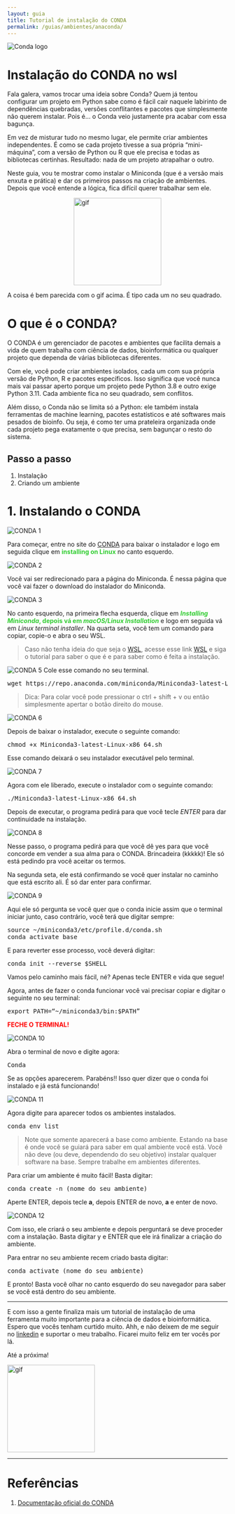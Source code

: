 ```yaml
---
layout: guia
title: Tutorial de instalação do CONDA
permalink: /guias/ambientes/anaconda/
---
```


![Conda logo](/assets/img/conda/conda_logo.png)

# Instalação do CONDA no wsl
Fala galera, vamos trocar uma ideia sobre Conda?
Quem já tentou configurar um projeto em Python sabe como é fácil cair naquele labirinto de dependências quebradas, versões conflitantes e pacotes que simplesmente não querem instalar. Pois é… o Conda veio justamente pra acabar com essa bagunça.

Em vez de misturar tudo no mesmo lugar, ele permite criar ambientes independentes. É como se cada projeto tivesse a sua própria “mini-máquina”, com a versão de Python ou R que ele precisa e todas as bibliotecas certinhas. Resultado: nada de um projeto atrapalhar o outro.

Neste guia, vou te mostrar como instalar o Miniconda (que é a versão mais enxuta e prática) e dar os primeiros passos na criação de ambientes. Depois que você entende a lógica, fica difícil querer trabalhar sem ele.

<img src="https://media3.giphy.com/media/v1.Y2lkPTc5MGI3NjExZHNiNmViZ2E0a3ZvM3A5ODZ6OXE2aWhma2xxNTB1Yzk5ZW0yeG4yYyZlcD12MV9pbnRlcm5hbF9naWZfYnlfaWQmY3Q9Zw/gLcsVIjtz907b1ngeQ/giphy.gif" alt="gif" width="200" style="display:block; margin:auto;">

A coisa é bem parecida com o gif acima. É tipo cada um no seu quadrado.

# O que é o CONDA?
O CONDA é um gerenciador de pacotes e ambientes que facilita demais a vida de quem trabalha com ciência de dados, bioinformática ou qualquer projeto que dependa de várias bibliotecas diferentes.

Com ele, você pode criar ambientes isolados, cada um com sua própria versão de Python, R e pacotes específicos. Isso significa que você nunca mais vai passar aperto porque um projeto pede Python 3.8 e outro exige Python 3.11. Cada ambiente fica no seu quadrado, sem conflitos.

Além disso, o Conda não se limita só a Python: ele também instala ferramentas de machine learning, pacotes estatísticos e até softwares mais pesados de bioinfo. Ou seja, é como ter uma prateleira organizada onde cada projeto pega exatamente o que precisa, sem bagunçar o resto do sistema.

## Passo a passo
1. Instalação
2. Criando um ambiente


# 1. Instalando o CONDA

![CONDA 1](/assets/img/conda/conda_1.png)

Para começar, entre no site do 
<a href="https://docs.conda.io/projects/conda/en/latest/user-guide/install/index.html" target="_blank">CONDA</a> 
para baixar o instalador e logo em seguida clique em 
<span style="color:#32CD32; font-weight:bold;">installing on Linux</span> no canto esquerdo.


![CONDA 2](/assets/img/conda/conda_2.png)

Você vai ser redirecionado para a página do Miniconda. É nessa página que você vai fazer o download do instalador do Miniconda.

![CONDA 3](/assets/img/conda/conda_3.png)

No canto esquerdo, na primeira flecha esquerda, clique em <span style="color:#32CD32; font-weight:bold;">*Installing Miniconda*, depois vá em *macOS/Linux Installation*</span> e logo em seguida vá em *Linux terminal installer*. Na quarta seta, você tem um comando para copiar, copie-o e abra o seu WSL.

> Caso não tenha ideia do que seja o <a href="/guias/plataforma/wsl" target="_blank">WSL</a>, acesse esse link <a href="/guias/plataforma/wsl" target="_blank">WSL</a> e siga o tutorial para saber o que é e para saber como é feita a instalação.

![CONDA 5](/assets/img/conda/conda_5.png)
Cole esse comando no seu terminal.

<pre>wget https://repo.anaconda.com/miniconda/Miniconda3-latest-Linux-x86_64.sh</pre>

> Dica: Para colar você pode pressionar o ctrl + shift + v ou então simplesmente apertar o botão direito do mouse.

![CONDA 6](/assets/img/conda/conda_6.png)

Depois de baixar o instalador, execute o seguinte comando:

<pre>chmod +x Miniconda3-latest-Linux-x86_64.sh</pre>

Esse comando deixará o seu instalador executável pelo terminal.

![CONDA 7](/assets/img/conda/conda_7.png)

Agora com ele liberado, execute o instalador com o seguinte comando:
<pre>./Miniconda3-latest-Linux-x86_64.sh</pre>
Depois de executar, o programa pedirá para que você tecle *ENTER* para dar continuidade na instalação.

![CONDA 8](/assets/img/conda/conda_8.png)

Nesse passo, o programa pedirá para que você dê yes para que você concorde em vender a sua alma para o CONDA. Brincadeira (kkkkk)! Ele só está pedindo pra você aceitar os termos.

Na segunda seta, ele está confirmando se você quer instalar no caminho que está escrito ali. É só dar enter para confirmar.

![CONDA 9](/assets/img/conda/conda_9.png)

Aqui ele só pergunta se você quer que o conda inicie assim que o terminal iniciar junto, caso contrário, você terá que digitar sempre:

<pre>source ~/miniconda3/etc/profile.d/conda.sh
conda activate base</pre>

E para reverter esse processo, você deverá digitar:

<pre>conda init --reverse $SHELL</pre>

Vamos pelo caminho mais fácil, né? Apenas tecle ENTER e vida que segue!

Agora, antes de fazer o conda funcionar você vai precisar copiar e digitar o seguinte no seu terminal:

<pre>export PATH=“~/miniconda3/bin:$PATH”</pre>

<span style="color:red">**FECHE O TERMINAL!**</span>

![CONDA 10](/assets/img/conda/conda_10.png)

Abra o terminal de novo e digite agora:
<pre>Conda</pre>
Se as opções aparecerem. Parabéns!! Isso quer dizer que o conda foi instalado e já está funcionando!

![CONDA 11](/assets/img/conda/conda_11.png)

Agora digite para aparecer todos os ambientes instalados.
<pre>conda env list</pre>

> Note que somente aparecerá a base como ambiente. Estando na base é onde você se guiará para saber em qual ambiente você está. Você não deve (ou deve, dependendo do seu objetivo) instalar qualquer software na base. Sempre trabalhe em ambientes diferentes.

Para criar um ambiente é muito fácil! Basta digitar:

<pre>conda create -n (nome_do_seu_ambiente) </pre>

Aperte ENTER, depois tecle **a**, depois ENTER de novo, **a** e enter de novo.

![CONDA 12](/assets/img/conda/conda_12.png)

Com isso, ele criará o seu ambiente e depois perguntará se deve proceder com a instalação. Basta digitar y e ENTER que ele irá finalizar a criação do ambiente.

Para entrar no seu ambiente recem criado basta digitar:

<pre>conda activate (nome_do_seu_ambiente)</pre>

E pronto! Basta você olhar no canto esquerdo do seu navegador para saber se você está dentro do seu ambiente. 

---

E com isso a gente finaliza mais um tutorial de instalação de uma ferramenta muito importante para a ciência de dados e bioinformática. Espero que vocês tenham curtido muito. Ahh, e não deixem de me seguir no <a href="https://www.linkedin.com/in/christopher-lee-390643197/" target="_blank">linkedin</a> e suportar o meu trabalho. Ficarei muito feliz em ter vocês por lá.

Até a próxima!<br>

<img src="https://media3.giphy.com/media/v1.Y2lkPTc5MGI3NjExMHV4N3RkZ2ZsdW1yOGd0bmlzZ3NueXVlOGF1NmNxa3UwZzd2bmJpYyZlcD12MV9pbnRlcm5hbF9naWZfYnlfaWQmY3Q9Zw/YybKRCSHL1OBW/giphy.gif" alt="gif" width="200">


---

# Referências

1. <a href="https://www.anaconda.com/docs/getting-started/miniconda/main" target="_blank">Documentação oficial do CONDA</a>